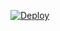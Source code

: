 
[![Deploy](https://www.herokucdn.com/deploy/button.svg)](https://heroku.com/deploy?template=https://github.com/ali-mmagneto/spotify_dlbot)
